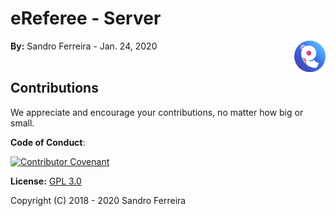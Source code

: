 # eReferee - Server

<a href="#">
    <img src="https://github.com/scafer/ereferee-client/blob/master/ereferee/ereferee.Android/Resources/drawable/ereferee_icon.png?raw=true" align="right" width="10%" height="10%"/>
</a>

**By:** Sandro Ferreira - Jan. 24, 2020
<br/><br/>

## **Contributions**

We appreciate and encourage your contributions, no matter how big or small.

**Code of Conduct**:

[![Contributor Covenant](https://img.shields.io/badge/Contributor%20Covenant-v1.4%20adopted-ff69b4.svg)](https://www.contributor-covenant.org/version/2/0/code_of_conduct)

**License:** [GPL 3.0](https://choosealicense.com/licenses/gpl-3.0/)

Copyright (C) 2018 - 2020  Sandro Ferreira
